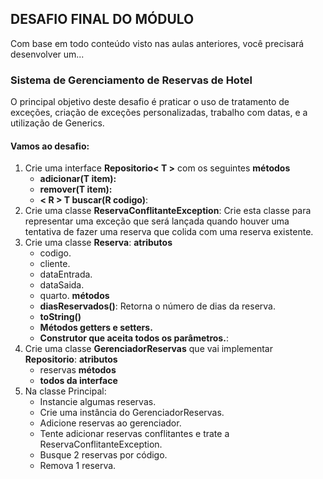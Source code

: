 ## DESAFIO FINAL DO MÓDULO
Com base em todo conteúdo visto nas aulas anteriores, você precisará desenvolver um...

### Sistema de Gerenciamento de Reservas de Hotel
O principal objetivo deste desafio é praticar o uso de tratamento de exceções, criação de exceções personalizadas, trabalho com datas, e a utilização de Generics.

#### Vamos ao desafio:
1. Crie uma interface **Repositorio< T >** com os seguintes
**métodos** 
    * **adicionar(T item):**
    * **remover(T item):**
    * **< R > T buscar(R codigo)**:
2. Crie uma classe **ReservaConflitanteException**: Crie esta classe para representar uma exceção que será lançada quando houver uma tentativa de fazer uma reserva que colida com uma reserva existente.
3. Crie uma classe **Reserva**:
**atributos**
    * codigo.
    * cliente.
    * dataEntrada.
    * dataSaida.
    * quarto.
**métodos** 
    * **diasReservados()**: Retorna o número de dias da reserva.
    * **toString()**
    * **Métodos getters e setters.**
    * **Construtor que aceita todos os parâmetros.**: 
4. Crie uma classe **GerenciadorReservas** que vai implementar **Repositorio**:
**atributos**
    * reservas
**métodos**
    * **todos da interface**
5. Na classe Principal:
    * Instancie algumas reservas.
    * Crie uma instância do GerenciadorReservas.
    * Adicione reservas ao gerenciador.
    * Tente adicionar reservas conflitantes e trate a ReservaConflitanteException.
    * Busque 2 reservas por código.
    * Remova 1 reserva.